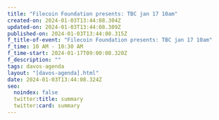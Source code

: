 ```yaml
---
title: "Filecoin Foundation presents: TBC jan 17 10am"
created-on: 2024-01-03T13:44:08.304Z
updated-on: 2024-01-03T13:44:08.309Z
published-on: 2024-01-03T13:44:08.315Z
f_title-of-event: "Filecoin Foundation presents: TBC jan 17 10am"
f_time: 10 AM - 10:30 AM
f_time-start: 2024-01-17T09:00:08.320Z
f_description: ""
tags: davos-agenda
layout: "[davos-agenda].html"
date: 2024-01-03T13:44:08.324Z
seo:
  noindex: false
  twitter:title: summary
  twitter:card: summary
---
```

